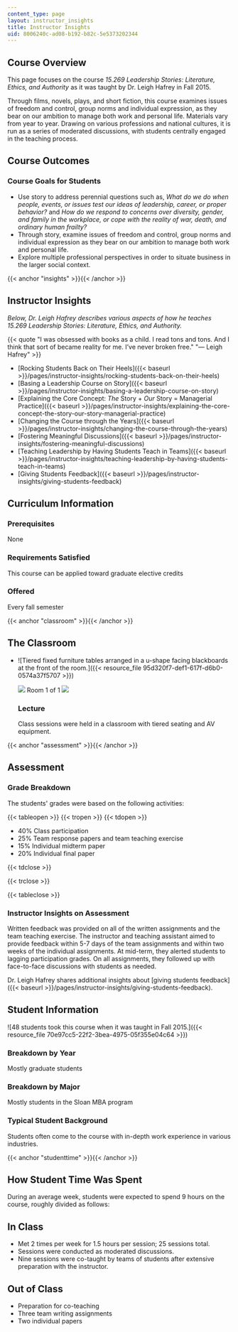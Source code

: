 ```yaml
---
content_type: page
layout: instructor_insights
title: Instructor Insights
uid: 8006240c-ad08-b192-b82c-5e5373202344
---
```


Course Overview
---------------

This page focuses on the course _15.269 Leadership Stories: Literature, Ethics, and Authority_ as it was taught by Dr. Leigh Hafrey in Fall 2015.

Through films, novels, plays, and short fiction, this course examines issues of freedom and control, group norms and individual expression, as they bear on our ambition to manage both work and personal life. Materials vary from year to year. Drawing on various professions and national cultures, it is run as a series of moderated discussions, with students centrally engaged in the teaching process.

Course Outcomes
---------------

### Course Goals for Students

*   Use story to address perennial questions such as, _What do we do when people, events, or issues test our ideas of leadership, career, or proper behavior?_ and _How do we respond to concerns over diversity, gender, and family in the workplace, or cope with the reality of war, death, and ordinary human frailty?_
*   Through story, examine issues of freedom and control, group norms and individual expression as they bear on our ambition to manage both work and personal life.
*   Explore multiple professional perspectives in order to situate business in the larger social context.

{{< anchor "insights" >}}{{< /anchor >}}

Instructor Insights
-------------------

_Below, Dr. Leigh Hafrey describes various aspects of how he teaches 15.269 Leadership Stories: Literature, Ethics, and Authority._

{{< quote "I was obsessed with books as a child. I read tons and tons. And I think that sort of became reality for me. I’ve never broken free." "— Leigh Hafrey" >}}

*   [Rocking Students Back on Their Heels]({{< baseurl >}}/pages/instructor-insights/rocking-students-back-on-their-heels)
*   [Basing a Leadership Course on Story]({{< baseurl >}}/pages/instructor-insights/basing-a-leadership-course-on-story)
*   [Explaining the Core Concept: _The_ Story + _Our_ Story = Managerial Practice]({{< baseurl >}}/pages/instructor-insights/explaining-the-core-concept-the-story-our-story-managerial-practice)
*   [Changing the Course through the Years]({{< baseurl >}}/pages/instructor-insights/changing-the-course-through-the-years)
*   [Fostering Meaningful Discussions]({{< baseurl >}}/pages/instructor-insights/fostering-meaningful-discussions)
*   [Teaching Leadership by Having Students Teach in Teams]({{< baseurl >}}/pages/instructor-insights/teaching-leadership-by-having-students-teach-in-teams)
*   [Giving Students Feedback]({{< baseurl >}}/pages/instructor-insights/giving-students-feedback)

Curriculum Information
----------------------

### Prerequisites

None

### Requirements Satisfied

This course can be applied toward graduate elective credits

### Offered

Every fall semester

{{< anchor "classroom" >}}{{< /anchor >}}

The Classroom
-------------

*   ![Tiered fixed furniture tables arranged in a u-shape facing blackboards at the front of the room.]({{< resource_file 95d320f7-def1-617f-d6b0-0574a37f5707 >}})
    
    ![](/images/educator/classroom_prev_dim.png) Room 1 of 1 ![](/images/educator/classroom_next_dim.png)
    
    ### Lecture
    
    Class sessions were held in a classroom with tiered seating and AV equipment.
    

{{< anchor "assessment" >}}{{< /anchor >}}

Assessment
----------

### Grade Breakdown

The students' grades were based on the following activities:

{{< tableopen >}}
{{< tropen >}}
{{< tdopen >}}
- 40% Class participation
- 25% Team response papers and team teaching exercise
- 15% Individual midterm paper
- 20% Individual final paper

{{< tdclose >}}

{{< trclose >}}

{{< tableclose >}}

### Instructor Insights on Assessment

Written feedback was provided on all of the written assignments and the team teaching exercise. The instructor and teaching assistant aimed to provide feedback within 5-7 days of the team assignments and within two weeks of the individual assignments. At mid-term, they alerted students to lagging participation grades. On all assignments, they followed up with face-to-face discussions with students as needed.

Dr. Leigh Hafrey shares additional insights about [giving students feedback]({{< baseurl >}}/pages/instructor-insights/giving-students-feedback).

Student Information
-------------------

![48 students took this course when it was taught in Fall 2015.]({{< resource_file 70e97cc5-22f2-3bea-4975-05f355e04c64 >}})

### Breakdown by Year

Mostly graduate students

### Breakdown by Major

Mostly students in the Sloan MBA program

### Typical Student Background

Students often come to the course with in-depth work experience in various industries.

{{< anchor "studenttime" >}}{{< /anchor >}}

How Student Time Was Spent
--------------------------

During an average week, students were expected to spend 9 hours on the course, roughly divided as follows:

In Class
--------

*   Met 2 times per week for 1.5 hours per session; 25 sessions total.
*   Sessions were conducted as moderated discussions.
*   Nine sessions were co-taught by teams of students after extensive preparation with the instructor.

Out of Class
------------

*   Preparation for co-teaching
*   Three team writing assignments
*   Two individual papers
